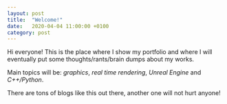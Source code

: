 ```yaml
---
layout: post
title:  "Welcome!"
date:   2020-04-04 11:00:00 +0100
category: post 
---
```


Hi everyone! This is the place where I show my portfolio and where I will eventually put some thoughts/rants/brain dumps about my works.

Main topics will be: *graphics*, *real time rendering*, *Unreal Engine* and *C++/Python*.

There are tons of blogs like this out there, another one will not hurt anyone!
